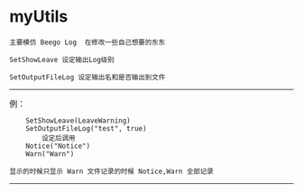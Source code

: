 # myUtils
	
	主要模仿 Beego Log  在修改一些自己想要的东东
	
	SetShowLeave 设定输出Log级别
	
	SetOutputFileLog 设定输出名和是否输出到文件

---

例：
```
	SetShowLeave(LeaveWarning)
	SetOutputFileLog("test", true)
		设定后调用
	Notice("Notice")
	Warn("Warn")
```
	显示的时候只显示 Warn 文件记录的时候 Notice,Warn 全部记录
---